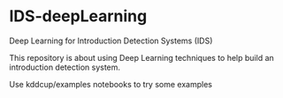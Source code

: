 # IDS-deepLearning
Deep Learning for Introduction Detection Systems (IDS)

This repository is about using Deep Learning techniques to help build an introduction detection system.


Use kddcup/examples notebooks to try some examples
